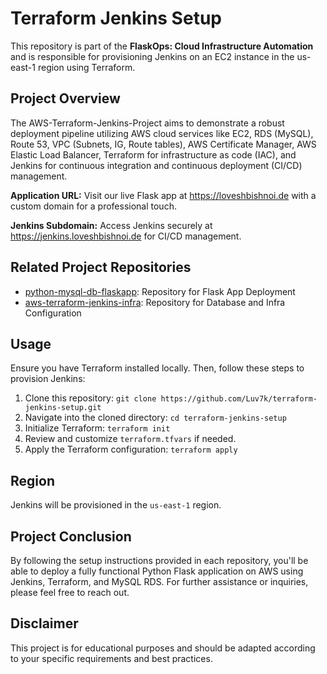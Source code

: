 # Terraform Jenkins Setup

This repository is part of the **FlaskOps: Cloud Infrastructure Automation** and is responsible for provisioning Jenkins on an EC2 instance in the us-east-1 region using Terraform.

## Project Overview

The AWS-Terraform-Jenkins-Project aims to demonstrate a robust deployment pipeline utilizing AWS cloud services like EC2, RDS (MySQL), Route 53, VPC (Subnets, IG, Route tables), AWS Certificate Manager, AWS Elastic Load Balancer, Terraform for infrastructure as code (IAC), and Jenkins for continuous integration and continuous deployment (CI/CD) management.

**Application URL:** Visit our live Flask app at https://loveshbishnoi.de with a custom domain for a professional touch. 

**Jenkins Subdomain:** Access Jenkins securely at https://jenkins.loveshbishnoi.de for CI/CD management.

## Related Project Repositories

- [python-mysql-db-flaskapp](https://github.com/Luv7k/python-mysql-db-flaskapp): Repository for Flask App Deployment
- [aws-terraform-jenkins-infra](https://github.com/Luv7k/aws-terraform-jenkins-infra.git): Repository for Database and Infra Configuration

## Usage

Ensure you have Terraform installed locally. Then, follow these steps to provision Jenkins:

1. Clone this repository: `git clone https://github.com/Luv7k/terraform-jenkins-setup.git`
2. Navigate into the cloned directory: `cd terraform-jenkins-setup`
3. Initialize Terraform: `terraform init`
4. Review and customize `terraform.tfvars` if needed.
5. Apply the Terraform configuration: `terraform apply`

## Region
Jenkins will be provisioned in the `us-east-1` region.

## Project Conclusion
By following the setup instructions provided in each repository, you'll be able to deploy a fully functional Python Flask application on AWS using Jenkins, Terraform, and MySQL RDS. For further assistance or inquiries, please feel free to reach out.

## Disclaimer
This project is for educational purposes and should be adapted according to your specific requirements and best practices.
